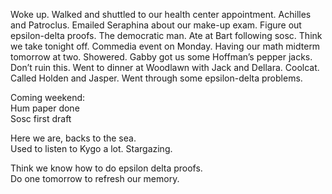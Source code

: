 Woke up. Walked and shuttled to our health center appointment. Achilles and Patroclus. Emailed Seraphina about our make-up exam. Figure out epsilon-delta proofs. The democratic man. Ate at Bart following sosc. Think we take tonight off. Commedia event on Monday. Having our math midterm tomorrow at two. Showered. Gabby got us some Hoffman’s pepper jacks. Don’t ruin this. Went to dinner at Woodlawn with Jack and Dellara. Coolcat. Called Holden and Jasper. Went through some epsilon-delta problems.

Coming weekend:  
Hum paper done  
Sosc first draft

Here we are, backs to the sea.  
Used to listen to Kygo a lot. Stargazing. 

Think we know how to do epsilon delta proofs.  
Do one tomorrow to refresh our memory.